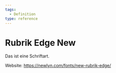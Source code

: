 ```yaml
---
tags:
  - Definition
type: reference
---
```

# Rubrik Edge New

Das ist eine Schriftart.

Website: <https://newlyn.com/fonts/new-rubrik-edge/>